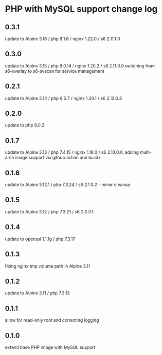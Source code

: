 # PHP with MySQL support change log

## 0.3.1

update to Alpine 3.16 / php 8.1.6 / nginx 1.22.0 / s6 2.11.1.0

## 0.3.0

update to Alpine 3.15 / php 8.0.14 / nginx 1.20.2 / s6 2.11.0.0
switching from s6-overlay to s6-svscan for service management

## 0.2.1

update to Alpine 3.14 / php 8.0.7 / nginx 1.20.1 / s6 2.10.0.3

## 0.2.0

update to php 8.0.2

## 0.1.7

update to Alpine 3.13 / php 7.4.15 / nginx 1.18.0 / s6 2.10.0.0,
adding multi-arch image support via github action and buildx

## 0.1.6

update to Alpine 3.12.1 / php 7.3.24 / s6 2.1.0.2 - minor cleanup

## 0.1.5

update to Alpine 3.12 / php 7.3.21 / s6 2.0.0.1

## 0.1.4

update to openssl 1.1.1g / php 7.3.17

## 0.1.3

fixing nginx tmp volume path in Alpine 3.11

## 0.1.2

update to Alpine 3.11 / php 7.3.13

## 0.1.1

allow for read-only root and correcting logging

## 0.1.0

extend base PHP image with MySQL support

